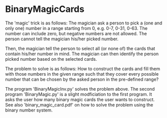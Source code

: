 # BinaryMagicCards

The 'magic' trick is as follows:
The magician ask a person to pick a (one and only one) number in a range starting from 0, e.g. 0-7, 0-31, 0-63. The number can include zero, but negative numbers are not allowed. The person cannot tell the magician his/her picked number.

Then, the magician tell the person to select all (or none of) the cards that contain his/her number in mind. The magician can then identify the person picked number based on the selected cards.

The problem to solve is as follows:
How to construct the cards and fill them with those numbers in the given range such that they cover every possible number that can be chosen by the asked person in the pre-defined range?

The program 'BinaryMagicInv.py' solves the problem above. The second program 'BinaryMagic.py' is a slight modficiation to the first program. It asks the user how many binary magic cards the user wants to construct. See also 'binary_magic_card.pdf' on how to solve the problem using the binary number system.
